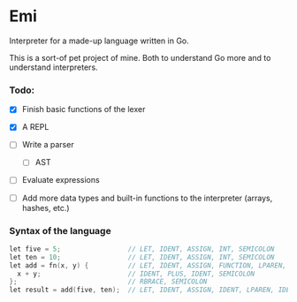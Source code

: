 # Emi
Interpreter for a made-up language written in Go.

This is a sort-of pet project of mine. Both to understand Go more and to understand interpreters.

### Todo:
- [x] Finish basic functions of the lexer
- [x] A REPL
- [ ] Write a parser
  - [ ] AST
- [ ] Evaluate expressions
- [ ] Add more data types and built-in functions to the interpreter (arrays, hashes, etc.)


### Syntax of the language
```go
let five = 5;                 // LET, IDENT, ASSIGN, INT, SEMICOLON
let ten = 10;                 // LET, IDENT, ASSIGN, INT, SEMICOLON
let add = fn(x, y) {          // LET, IDENT, ASSIGN, FUNCTION, LPAREN, IDENT, COMMA, IDENT, RPAREN, LBRACE
  x + y;                      // IDENT, PLUS, IDENT, SEMICOLON
};                            // RBRACE, SEMICOLON
let result = add(five, ten);  // LET, IDENT, ASSIGN, IDENT, LPAREN, IDENT, COMMA, IDENT, RPAREN, SEMICOLON, EOF
```
